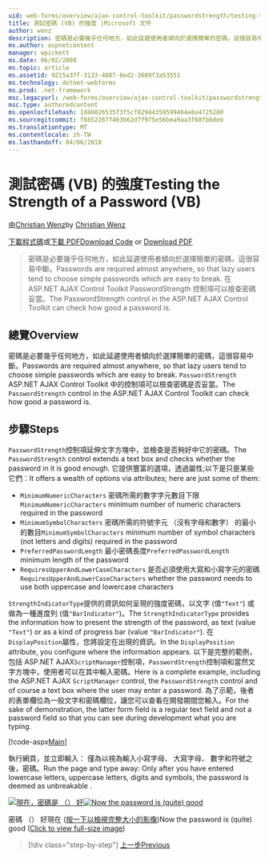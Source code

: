 ```yaml
---
uid: web-forms/overview/ajax-control-toolkit/passwordstrength/testing-the-strength-of-a-password-vb
title: 測試密碼 (VB) 的強度 |Microsoft 文件
author: wenz
description: 密碼是必要幾乎任何地方，如此延遲使用者傾向於選擇簡單的密碼，這很容易中斷。 在 ASP PasswordStrength 控制項。N...
ms.author: aspnetcontent
manager: wpickett
ms.date: 06/02/2008
ms.topic: article
ms.assetid: 9215a37f-3133-4887-8ed2-3689f3a53551
ms.technology: dotnet-webforms
ms.prod: .net-framework
msc.legacyurl: /web-forms/overview/ajax-control-toolkit/passwordstrength/testing-the-strength-of-a-password-vb
msc.type: authoredcontent
ms.openlocfilehash: 1d46026535f3f5cf82944359599464e8a4725280
ms.sourcegitcommit: f8852267f463b62d7f975e56bea9aa3f68fbbdeb
ms.translationtype: MT
ms.contentlocale: zh-TW
ms.lasthandoff: 04/06/2018
---
```

<a name="testing-the-strength-of-a-password-vb"></a><span data-ttu-id="23168-104">測試密碼 (VB) 的強度</span><span class="sxs-lookup"><span data-stu-id="23168-104">Testing the Strength of a Password (VB)</span></span>
====================
<span data-ttu-id="23168-105">由[Christian Wenz](https://github.com/wenz)</span><span class="sxs-lookup"><span data-stu-id="23168-105">by [Christian Wenz](https://github.com/wenz)</span></span>

<span data-ttu-id="23168-106">[下載程式碼](http://download.microsoft.com/download/9/3/f/93f8daea-bebd-4821-833b-95205389c7d0/PasswordStrength0.vb.zip)或[下載 PDF](http://download.microsoft.com/download/2/d/c/2dc10e34-6983-41d4-9c08-f78f5387d32b/passwordstrength0VB.pdf)</span><span class="sxs-lookup"><span data-stu-id="23168-106">[Download Code](http://download.microsoft.com/download/9/3/f/93f8daea-bebd-4821-833b-95205389c7d0/PasswordStrength0.vb.zip) or [Download PDF](http://download.microsoft.com/download/2/d/c/2dc10e34-6983-41d4-9c08-f78f5387d32b/passwordstrength0VB.pdf)</span></span>

> <span data-ttu-id="23168-107">密碼是必要幾乎任何地方，如此延遲使用者傾向於選擇簡單的密碼，這很容易中斷。</span><span class="sxs-lookup"><span data-stu-id="23168-107">Passwords are required almost anywhere, so that lazy users tend to choose simple passwords which are easy to break.</span></span> <span data-ttu-id="23168-108">在 ASP.NET AJAX Control Toolkit PasswordStrength 控制項可以檢查密碼妥當。</span><span class="sxs-lookup"><span data-stu-id="23168-108">The PasswordStrength control in the ASP.NET AJAX Control Toolkit can check how good a password is.</span></span>


## <a name="overview"></a><span data-ttu-id="23168-109">總覽</span><span class="sxs-lookup"><span data-stu-id="23168-109">Overview</span></span>

<span data-ttu-id="23168-110">密碼是必要幾乎任何地方，如此延遲使用者傾向於選擇簡單的密碼，這很容易中斷。</span><span class="sxs-lookup"><span data-stu-id="23168-110">Passwords are required almost anywhere, so that lazy users tend to choose simple passwords which are easy to break.</span></span> <span data-ttu-id="23168-111">`PasswordStrength` ASP.NET AJAX Control Toolkit 中的控制項可以檢查密碼是否妥當。</span><span class="sxs-lookup"><span data-stu-id="23168-111">The `PasswordStrength` control in the ASP.NET AJAX Control Toolkit can check how good a password is.</span></span>

## <a name="steps"></a><span data-ttu-id="23168-112">步驟</span><span class="sxs-lookup"><span data-stu-id="23168-112">Steps</span></span>

<span data-ttu-id="23168-113">`PasswordStrength`控制項延伸文字方塊中，並檢查是否夠好中它的密碼。</span><span class="sxs-lookup"><span data-stu-id="23168-113">The `PasswordStrength` control extends a text box and checks whether the password in it is good enough.</span></span> <span data-ttu-id="23168-114">它提供豐富的選項，透過屬性;以下是只是某些它們：</span><span class="sxs-lookup"><span data-stu-id="23168-114">It offers a wealth of options via attributes; here are just some of them:</span></span>

- <span data-ttu-id="23168-115">`MinimumNumericCharacters` 密碼所需的數字字元數目下限</span><span class="sxs-lookup"><span data-stu-id="23168-115">`MinimumNumericCharacters` minimum number of numeric characters required in the password</span></span>
- <span data-ttu-id="23168-116">`MinimumSymbolCharacters` 密碼所需的符號字元 （沒有字母和數字） 的最小的數目</span><span class="sxs-lookup"><span data-stu-id="23168-116">`MinimumSymbolCharacters` minimum number of symbol characters (not letters and digits) required in the password</span></span>
- <span data-ttu-id="23168-117">`PreferredPasswordLength` 最小密碼長度</span><span class="sxs-lookup"><span data-stu-id="23168-117">`PreferredPasswordLength` minimum length of the password</span></span>
- <span data-ttu-id="23168-118">`RequiresUpperAndLowerCaseCharacters` 是否必須使用大寫和小寫字元的密碼</span><span class="sxs-lookup"><span data-stu-id="23168-118">`RequiresUpperAndLowerCaseCharacters` whether the password needs to use both uppercase and lowercase characters</span></span>

<span data-ttu-id="23168-119">`StrengthIndicatorType`提供的資訊如何呈現的強度密碼，以文字 (值`"Text"`) 或做為一種進度列 (值`"BarIndicator"`)。</span><span class="sxs-lookup"><span data-stu-id="23168-119">The `StrengthIndicatorType` provides the information how to present the strength of the password, as text (value `"Text"`) or as a kind of progress bar (value `"BarIndicator"`).</span></span> <span data-ttu-id="23168-120">在`DisplayPosition`屬性，您將設定在出現的資訊。</span><span class="sxs-lookup"><span data-stu-id="23168-120">In the `DisplayPosition` attribute, you configure where the information appears.</span></span> <span data-ttu-id="23168-121">以下是完整的範例，包括 ASP.NET AJAX`ScriptManager`控制項，`PasswordStrength`控制項和當然文字方塊中，使用者可以在其中輸入密碼。</span><span class="sxs-lookup"><span data-stu-id="23168-121">Here is a complete example, including the ASP.NET AJAX `ScriptManager` control, the `PasswordStrength` control and of course a text box where the user may enter a password.</span></span> <span data-ttu-id="23168-122">為了示範，後者的表單欄位為一般文字和密碼欄位，讓您可以查看在開發期間您輸入。</span><span class="sxs-lookup"><span data-stu-id="23168-122">For the sake of demonstration, the latter form field is a regular text field and not a password field so that you can see during development what you are typing.</span></span>

[!code-aspx[Main](testing-the-strength-of-a-password-vb/samples/sample1.aspx)]

<span data-ttu-id="23168-123">執行網頁，並立即輸入： 僅為以視為輸入小寫字母、 大寫字母、 數字和符號之後，密碼。</span><span class="sxs-lookup"><span data-stu-id="23168-123">Run the page and type away: Only after you have entered lowercase letters, uppercase letters, digits and symbols, the password is deemed as unbreakable .</span></span>


<span data-ttu-id="23168-124">[![現在，密碼是 （） 好](testing-the-strength-of-a-password-vb/_static/image2.png)](testing-the-strength-of-a-password-vb/_static/image1.png)</span><span class="sxs-lookup"><span data-stu-id="23168-124">[![Now the password is (quite) good](testing-the-strength-of-a-password-vb/_static/image2.png)](testing-the-strength-of-a-password-vb/_static/image1.png)</span></span>

<span data-ttu-id="23168-125">密碼 （） 好現在 ([按一下以檢視完整大小的影像](testing-the-strength-of-a-password-vb/_static/image3.png))</span><span class="sxs-lookup"><span data-stu-id="23168-125">Now the password is (quite) good ([Click to view full-size image](testing-the-strength-of-a-password-vb/_static/image3.png))</span></span>

> [!div class="step-by-step"]
> [<span data-ttu-id="23168-126">上一步</span><span class="sxs-lookup"><span data-stu-id="23168-126">Previous</span></span>](testing-the-strength-of-a-password-cs.md)
